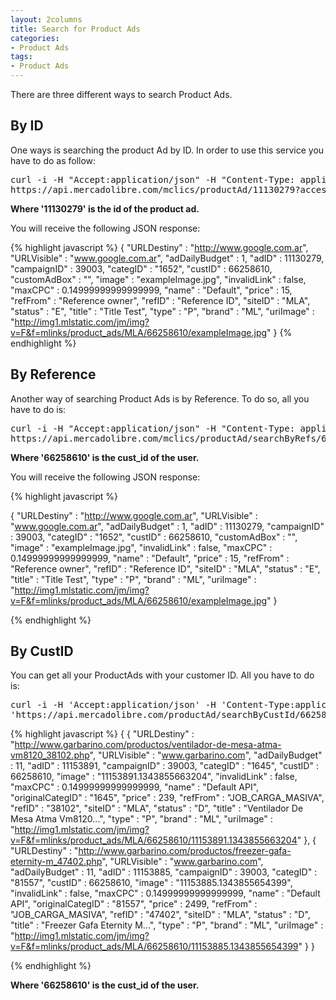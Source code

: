 ```yaml
---
layout: 2columns
title: Search for Product Ads
categories: 
- Product Ads
tags:
- Product Ads
---
```


There are three different ways to search Product Ads. 

## By ID
One ways is searching the product Ad by ID. In order to use this service you have to do as follow:

<pre class="terminal">
curl -i -H "Accept:application/json" -H "Content-Type: application/json"
https://api.mercadolibre.com/mclics/productAd/11130279?access_token=$ACCESS_TOKEN  
</pre>

**Where '11130279' is the id of the product ad.**

You will receive the following JSON response:

{% highlight javascript %}
{ 
	"URLDestiny" : "http://www.google.com.ar",
  	"URLVisible" : "www.google.com.ar",
  	"adDailyBudget" : 1,
  	"adID" : 11130279,
  	"campaignID" : 39003,
  	"categID" : "1652",
  	"custID" : 66258610,
  	"customAdBox" : "",
  	"image" : "exampleImage.jpg",
  	"invalidLink" : false,
  	"maxCPC" : 0.14999999999999999,
  	"name" : "Default",
  	"price" : 15,
  	"refFrom" : "Reference owner",
  	"refID" : "Reference ID",
  	"siteID" : "MLA",
  	"status" : "E",
  	"title" : "Title Test",
  	"type" : "P",
  	"brand" : "ML",
  	"uriImage" : "http://img1.mlstatic.com/jm/img?v=F&f=mlinks/product_ads/MLA/66258610/exampleImage.jpg"
}
{% endhighlight %}

## By Reference
Another way of searching Product Ads is by Reference. To do so, all you have to do is:

<pre class="terminal">
curl -i -H "Accept:application/json" -H "Content-Type: application/json"
https://api.mercadolibre.com/mclics/productAd/searchByRefs/66258610?refFrom=Reference%20owner&amp;refId=Reference%20ID&amp;access_token=$ACCESS_TOKEN  
</pre>

**Where '66258610' is the cust_id of the user.**

You will receive the following JSON response:

{% highlight javascript %}

{ 
	"URLDestiny" : "http://www.google.com.ar",
  	"URLVisible" : "www.google.com.ar",
  	"adDailyBudget" : 1,
  	"adID" : 11130279,
  	"campaignID" : 39003,
  	"categID" : "1652",
  	"custID" : 66258610,
  	"customAdBox" : "",
  	"image" : "exampleImage.jpg",
  	"invalidLink" : false,
  	"maxCPC" : 0.14999999999999999,
  	"name" : "Default",
  	"price" : 15,
  	"refFrom" : "Reference owner",
  	"refID" : "Reference ID",
  	"siteID" : "MLA",
  	"status" : "E",
  	"title" : "Title Test",
  	"type" : "P",
  	"brand" : "ML",
  	"uriImage" : "http://img1.mlstatic.com/jm/img?v=F&f=mlinks/product_ads/MLA/66258610/exampleImage.jpg"
}

{% endhighlight %}

## By CustID
You can get all your ProductAds with your customer ID. All you have to do is:

<pre class="terminal">
curl -i -H 'Accept:application/json' -H 'Content-Type:application/json'
'https://api.mercadolibre.com/productAd/searchByCustId/66258610?access_token=$ACCESS_TOKEN'
</pre>

{% highlight javascript %}
{ 
	{ 
		"URLDestiny" : "http://www.garbarino.com/productos/ventilador-de-mesa-atma-vm8120_38102.php",
    	"URLVisible" : "www.garbarino.com",
    	"adDailyBudget" : 11,
    	"adID" : 11153891,
    	"campaignID" : 39003,
    	"categID" : "1645",
    	"custID" : 66258610,
    	"image" : "11153891.1343855663204",
    	"invalidLink" : false,
    	"maxCPC" : 0.14999999999999999,
    	"name" : "Default API",
    	"originalCategID" : "1645",
    	"price" : 239,
    	"refFrom" : "JOB_CARGA_MASIVA",
    	"refID" : "38102",
    	"siteID" : "MLA",
    	"status" : "D",
    	"title" : "Ventilador De Mesa Atma Vm8120...",
    	"type" : "P",
    	"brand" : "ML",
    	"uriImage" : "http://img1.mlstatic.com/jm/img?v=F&f=mlinks/product_ads/MLA/66258610/11153891.1343855663204"
  	},
  	{ 
  		"URLDestiny" : "http://www.garbarino.com/productos/freezer-gafa-eternity-m_47402.php",
    	"URLVisible" : "www.garbarino.com",
    	"adDailyBudget" : 11,
    	"adID" : 11153885,
    	"campaignID" : 39003,
    	"categID" : "81557",
    	"custID" : 66258610,
    	"image" : "11153885.1343855654399",
    	"invalidLink" : false,
    	"maxCPC" : 0.14999999999999999,
    	"name" : "Default API",
    	"originalCategID" : "81557",
    	"price" : 2499,
    	"refFrom" : "JOB_CARGA_MASIVA",
    	"refID" : "47402",
    	"siteID" : "MLA",
    	"status" : "D",
    	"title" : "Freezer Gafa Eternity M...",
    	"type" : "P",
    	"brand" : "ML",
    	"uriImage" : "http://img1.mlstatic.com/jm/img?v=F&f=mlinks/product_ads/MLA/66258610/11153885.1343855654399"
  }
}

{% endhighlight %}

**Where '66258610' is the cust_id of the user.**